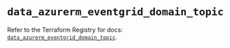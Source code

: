 # `data_azurerm_eventgrid_domain_topic`

Refer to the Terraform Registry for docs: [`data_azurerm_eventgrid_domain_topic`](https://registry.terraform.io/providers/hashicorp/azurerm/4.39.0/docs/data-sources/eventgrid_domain_topic).
